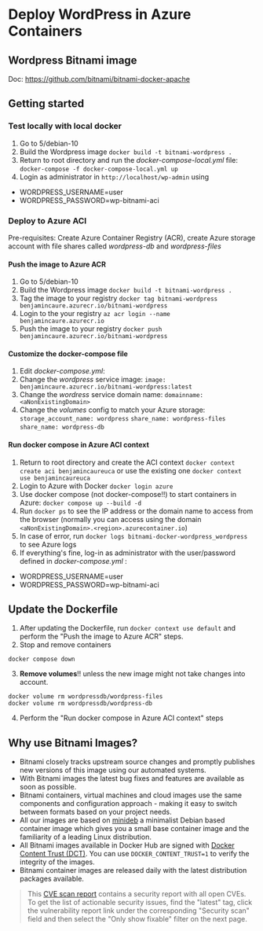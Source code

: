 # Deploy WordPress in Azure Containers

## Wordpress Bitnami image
Doc: https://github.com/bitnami/bitnami-docker-apache

## Getting started

### Test locally with local docker

1. Go to 5/debian-10
2. Build the Wordpress image `docker build -t bitnami-wordpress .`
3. Return to root directory and run the _docker-compose-local.yml_ file: `docker-compose -f docker-compose-local.yml up`
4. Login as administrator in `http://localhost/wp-admin` using
  - WORDPRESS_USERNAME=user
  - WORDPRESS_PASSWORD=wp-bitnami-aci

### Deploy to Azure ACI

Pre-requisites: Create Azure Container Registry (ACR), create Azure storage account with file shares called _wordpress-db_ and _wordpress-files_

#### Push the image to Azure ACR
1. Go to 5/debian-10
2. Build the Wordpress image `docker build -t bitnami-wordpress .`
3. Tag the image to your registry `docker tag bitnami-wordpress benjamincaure.azurecr.io/bitnami-wordpress`
4. Login to the your registry `az acr login --name benjamincaure.azurecr.io`
4. Push the image to your registry `docker push benjamincaure.azurecr.io/bitnami-wordpress`

#### Customize the docker-compose file
1. Edit _docker-compose.yml_: 
2. Change the _wordpress_ service image: `image: benjamincaure.azurecr.io/bitnami-wordpress:latest`
3. Change the _wordress_ service domain name: `domainname: <aNonExistingDomain>`
4. Change the _volumes_ config to match your Azure storage: `storage_account_name: wordpress` `share_name: wordpress-files` `share_name: wordpress-db`

#### Run docker compose in Azure ACI context
1. Return to root directory and create the ACI context `docker context create aci benjamincaureuca` or use the existing one `docker context use benjamincaureuca`
2. Login to Azure with Docker `docker login azure`
4. Use docker compose (not docker-compose!!) to start containers in Azure: `docker compose up --build -d`
5. Run `docker ps` to see the IP address or the domain name to access from the browser (normally you can access using the domain `<aNonExistingDomain>.<region>.azurecontainer.io`)
6. In case of error, run `docker logs bitnami-docker-wordpress_wordpress` to see Azure logs
7. If everything's fine, log-in as administrator with the user/password defined in _docker-compose.yml_ :
  - WORDPRESS_USERNAME=user
  - WORDPRESS_PASSWORD=wp-bitnami-aci

## Update the Dockerfile
1. After updating the Dockerfile, run `docker context use default` and perform the "Push the image to Azure ACR" steps.
2. Stop and remove containers
```
docker compose down
```
3. **Remove volumes**!! unless the new image might not take changes into account.
```
docker volume rm wordpressdb/wordpress-files
docker volume rm wordpressdb/wordpress-db
```
4. Perform the "Run docker compose in Azure ACI context" steps

## Why use Bitnami Images?

- Bitnami closely tracks upstream source changes and promptly publishes new versions of this image using our automated systems.
- With Bitnami images the latest bug fixes and features are available as soon as possible.
- Bitnami containers, virtual machines and cloud images use the same components and configuration approach - making it easy to switch between formats based on your project needs.
- All our images are based on [minideb](https://github.com/bitnami/minideb) a minimalist Debian based container image which gives you a small base container image and the familiarity of a leading Linux distribution.
- All Bitnami images available in Docker Hub are signed with [Docker Content Trust (DCT)](https://docs.docker.com/engine/security/trust/content_trust/). You can use `DOCKER_CONTENT_TRUST=1` to verify the integrity of the images.
- Bitnami container images are released daily with the latest distribution packages available.

> This [CVE scan report](https://quay.io/repository/bitnami/wordpress?tab=tags) contains a security report with all open CVEs. To get the list of actionable security issues, find the "latest" tag, click the vulnerability report link under the corresponding "Security scan" field and then select the "Only show fixable" filter on the next page.
